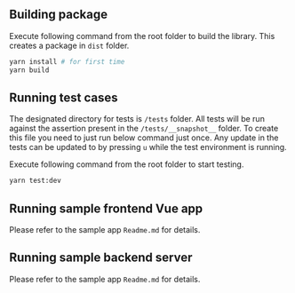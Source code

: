 ## Building package

Execute following command from the root folder to build the library. This creates a package in `dist` folder.
```sh
yarn install # for first time
yarn build
```

## Running test cases

The designated directory for tests is `/tests` folder. All tests will be run against the assertion present in the `/tests/__snapshot__` folder. To create this file you need to just run below command just once. Any update in the tests can be updated to by pressing `u` while the test environment is running.

Execute following command from the root folder to start testing.
```sh
yarn test:dev
```

## Running sample frontend Vue app

Please refer to the sample app `Readme.md` for details.

## Running sample backend server

Please refer to the sample app `Readme.md` for details.
